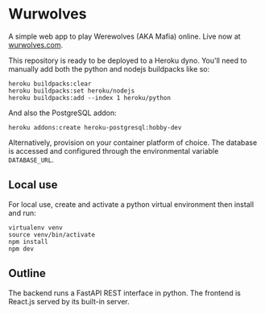 Wurwolves
=========

A simple web app to play Werewolves (AKA Mafia) online. Live now at [wurwolves.com](https://www.wurwolves.com).

This repository is ready to be deployed to a Heroku dyno. You'll need to manually add both the python and nodejs buildpacks like so:

```
heroku buildpacks:clear
heroku buildpacks:set heroku/nodejs
heroku buildpacks:add --index 1 heroku/python
```

And also the PostgreSQL addon:

```
heroku addons:create heroku-postgresql:hobby-dev
```

Alternatively, provision on your container platform of choice. The database is accessed and configured through the environmental variable `DATABASE_URL`.

Local use
---------

For local use, create and activate a python virtual environment then install and run:

```
virtualenv venv
source venv/bin/activate
npm install
npm dev
```

Outline
-------

The backend runs a FastAPI REST interface in python. The frontend is React.js served by its built-in server.
